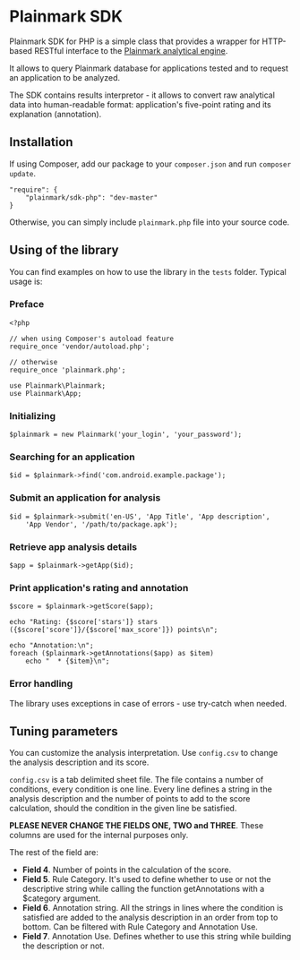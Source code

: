 Plainmark SDK
=============

Plainmark SDK for PHP is a simple class that provides a wrapper for HTTP-based
RESTful interface to the [Plainmark analytical engine]( http://plainmark.com).

It allows to query Plainmark database for applications tested and to request
an application to be analyzed.

The SDK contains results interpretor - it allows to convert raw analytical
data into human-readable format: application's five-point rating and
its explanation (annotation).

Installation
------------

If using Composer, add our package to your `composer.json` and run `composer update`.

	"require": {
		"plainmark/sdk-php": "dev-master"
	}
	
Otherwise, you can simply include `plainmark.php` file into your source code.

Using of the library
--------------------

You can find examples on how to use the library in the `tests` folder.
Typical usage is:

### Preface
```
<?php

// when using Composer's autoload feature
require_once 'vendor/autoload.php';

// otherwise
require_once 'plainmark.php';

use Plainmark\Plainmark;
use Plainmark\App;
```

### Initializing
```
$plainmark = new Plainmark('your_login', 'your_password');
```

### Searching for an application
```
$id = $plainmark->find('com.android.example.package');
```

### Submit an application for analysis
```
$id = $plainmark->submit('en-US', 'App Title', 'App description',
	'App Vendor', '/path/to/package.apk');
```

### Retrieve app analysis details
```
$app = $plainmark->getApp($id);
```

### Print application's rating and annotation
```
$score = $plainmark->getScore($app);

echo "Rating: {$score['stars']} stars ({$score['score']}/{$score['max_score']}) points\n";

echo "Annotation:\n";
foreach ($plainmark->getAnnotations($app) as $item)
	echo "  * {$item}\n";
```

### Error handling
The library uses exceptions in case of errors - use try-catch when needed.

Tuning parameters
-----------------

You can customize the analysis interpretation. Use `config.csv` to change the
analysis description and its score.

`config.csv` is a tab delimited sheet file. The file contains a number of conditions,
every condition is one line. Every line defines a string in the analysis description
and the number of points to add to the score calculation,
should the condition in the given line be satisfied.

**PLEASE NEVER CHANGE THE FIELDS ONE, TWO and THREE**. These columns are used for the internal purposes only.

The rest of the field are:

*	**Field 4**. Number of points in the calculation of the score.
*	**Field 5**. Rule Category. It's used to define whether to use or not the descriptive string while calling the function getAnnotations with a $category argument. 
*	**Field 6**. Annotation string. All the strings in lines where the condition is satisfied are added to the analysis description in an order from top to bottom. Can be filtered with Rule Category and Annotation Use.
*	**Field 7**. Annotation Use. Defines whether to use this string while building the description or not.

